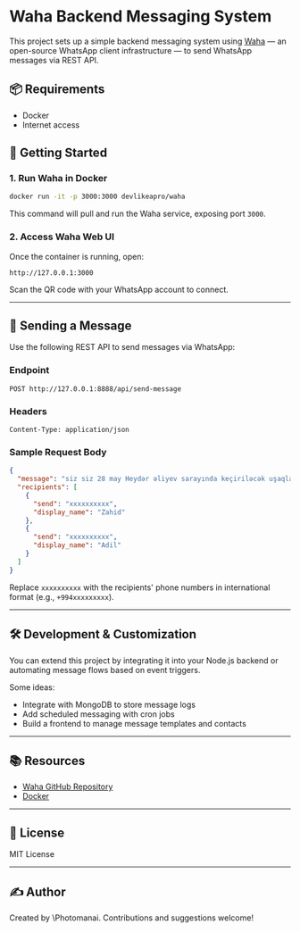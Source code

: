# Waha Backend Messaging System

This project sets up a simple backend messaging system using [Waha](https://github.com/devlikeapro/waha) — an open-source WhatsApp client infrastructure — to send WhatsApp messages via REST API.

## 📦 Requirements

* Docker
* Internet access

## 🚀 Getting Started

### 1. Run Waha in Docker

```bash
docker run -it -p 3000:3000 devlikeapro/waha
```

This command will pull and run the Waha service, exposing port `3000`.

### 2. Access Waha Web UI

Once the container is running, open:

```
http://127.0.0.1:3000
```

Scan the QR code with your WhatsApp account to connect.

---

## 📨 Sending a Message

Use the following REST API to send messages via WhatsApp:

### Endpoint

```
POST http://127.0.0.1:8888/api/send-message
```

### Headers

```http
Content-Type: application/json
```

### Sample Request Body

```json
{
  "message": "siz siz 28 may Heydər əliyev sarayında keçiriləcək uşaqların qorunma tədbirinə dəvəlisiz.",
  "recipients": [
    {
      "send": "xxxxxxxxxx",
      "display_name": "Zahid"
    },
    {
      "send": "xxxxxxxxxx",
      "display_name": "Adil"
    }
  ]
}
```

Replace `xxxxxxxxxx` with the recipients' phone numbers in international format (e.g., `+994xxxxxxxxx`).

---

## 🛠️ Development & Customization

You can extend this project by integrating it into your Node.js backend or automating message flows based on event triggers.

Some ideas:

* Integrate with MongoDB to store message logs
* Add scheduled messaging with cron jobs
* Build a frontend to manage message templates and contacts

---

## 📚 Resources

* [Waha GitHub Repository](https://github.com/devlikeapro/waha)
* [Docker](https://docs.docker.com/)

---

## 📃 License

MIT License

---

## ✍️ Author

Created by \Photomanai. Contributions and suggestions welcome!
